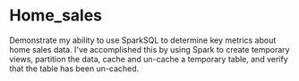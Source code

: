 # Home_sales
Demonstrate my ability to use SparkSQL to determine key metrics about home sales data. I've accomplished this by using Spark to create temporary views, partition the data, cache and un-cache a temporary table, and verify that the table has been un-cached.

